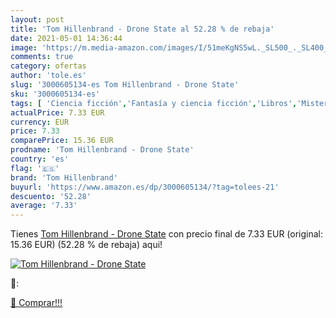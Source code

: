 ```yaml
---
layout: post
title: 'Tom Hillenbrand - Drone State al 52.28 % de rebaja'
date: 2021-05-01 14:36:44
image: 'https://m.media-amazon.com/images/I/51meKgNS5wL._SL500_._SL400_.jpg'
comments: true
category: ofertas
author: 'tole.es'
slug: '3000605134-es Tom Hillenbrand - Drone State'
sku: '3000605134-es'
tags: [ 'Ciencia ficción','Fantasía y ciencia ficción','Libros','Misterio violento','Misterios','Policíaca, negra y suspense','Thriller y suspense','Thrillers de espías y políticos','Thrillers legales','Thrillers políticos','tom hillenbrand', ]
actualPrice: 7.33 EUR
currency: EUR
price: 7.33
comparePrice: 15.36 EUR
prodname: 'Tom Hillenbrand - Drone State'
country: 'es'
flag: '🇪🇸'
brand: 'Tom Hillenbrand'
buyurl: 'https://www.amazon.es/dp/3000605134/?tag=tolees-21'
descuento: '52.28'
average: '7.33'
---
```


Tienes [Tom Hillenbrand - Drone State](https://www.amazon.es/dp/3000605134/?tag=tolees-21) con precio final de  7.33 EUR (original: 15.36 EUR) (52.28 %  de rebaja) aqui!

[![Tom Hillenbrand - Drone State](https://m.media-amazon.com/images/I/51meKgNS5wL._SL500_._SL400_.jpg)](https://www.amazon.es/dp/3000605134/?tag=tolees-21)

🔎:


[🛒 Comprar!!!](https://www.amazon.es/dp/3000605134/?tag=tolees-21)
